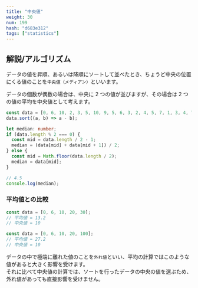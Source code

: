 ```yaml
---
title: "中央値"
weight: 30
num: 199
hash: "d683e312"
tags: ["statistics"]
---
```


## 解説/アルゴリズム

データの値を昇順、あるいは降順にソートして並べたとき、ちょうど中央の位置にくる値のことを`中央値（メディアン）`といいます。

データの個数が偶数の場合は、中央に 2 つの値が並びますが、その場合は 2 つの値の平均を中央値として考えます。

```typescript
const data = [0, 6, 10, 2, 3, 5, 10, 9, 5, 6, 3, 2, 4, 5, 7, 1, 3, 4, 7, 3];
data.sort((a, b) => a - b);

let median: number;
if (data.length % 2 === 0) {
  const mid = data.length / 2 - 1;
  median = (data[mid] + data[mid + 1]) / 2;
} else {
  const mid = Math.floor(data.length / 2);
  median = data[mid];
}

// 4.5
console.log(median);
```

### 平均値との比較

```typescript
const data = [0, 6, 10, 20, 30];
// 平均値 = 13.2
// 中央値 = 10

const data = [0, 6, 10, 20, 100];
// 平均値 = 27.2
// 中央値 = 10
```

データの中で極端に離れた値のことを`外れ値`といい、平均の計算ではこのような値があると大きく影響を受けます。  
それに比べて中央値の計算では、ソートを行ったデータの中央の値を選ぶため、外れ値があっても直接影響を受けません。
